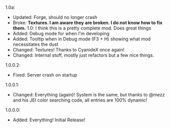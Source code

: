 1.0a:
* Updated: Forge, should no longer crash
* Broke: **Textures. I am aware they are broken. I do not know how to fix them.**
1.0:
I think this is a pretty complete mod. Does great things
* Added: Debug mode for when I'm developing
* Added: Tooltip when in Debug mode (F3 + H) showing what mod necessitates the dust
* Changed: Textures! Thanks to CyanideX once again!
* Changed: Internal stuff, mostly just refactors but a few nice things.

1.0.0.2:
* Fixed: Server crash on startup

1.0.0.1:
* Changed: Everything (again)! System is the same, but thanks to @mezz and his JEI color searching code, all entries are 100% dynamic!

1.0.0.0:
* Added: Everything! Initial Release!
